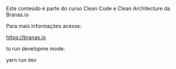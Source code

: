 Este conteúdo é parte do curso Clean Code e Clean Architecture da Branas.io

Para mais informações acesse:

https://branas.io

to run developme mode:

yarn run dev
